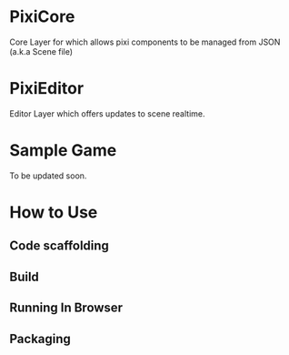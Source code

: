 # PixiCore
Core Layer for which allows pixi components to be managed from JSON (a.k.a Scene file)

# PixiEditor

Editor Layer which offers updates to scene realtime.

# Sample Game

To be updated soon.

# How to Use

## Code scaffolding

## Build

## Running In Browser

## Packaging
